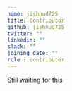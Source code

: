 ```yaml
---
name: jishnud725
title: Contributor
github: jishnud725
twitter: ""
linkedin: ""
slack: ""
joining_date: ""
role : contributor
---
```


Still waiting for this
